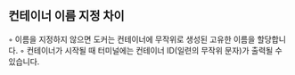 ## 컨테이너 이름 지정 차이
◦ 이름을 지정하지 않으면 도커는 컨테이너에 무작위로 생성된 고유한 이름을 할당합니다. 
◦ 컨테이너가 시작될 때 터미널에는 컨테이너 ID(일련의 무작위 문자)가 출력될 수 있습니다.
